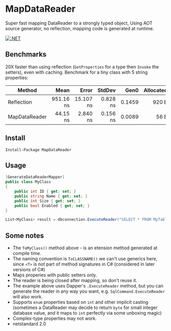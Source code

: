 # MapDataReader
Super fast mapping DataReader to a strongly typed object, Using AOT source generator, no reflection, mapping code is generated at runtime.

[![.NET](https://github.com/jitbit/MapDataReader/actions/workflows/dotnet.yml/badge.svg)](https://github.com/jitbit/MapDataReader/actions/workflows/dotnet.yml)

## Benchmarks

20X faster than using reflection (`GetProperties` for a type then `Invoke` the setters), even with caching. Benchmark for a tiny class with 5 string properties:

| Method         |      Mean |     Error |   StdDev |   Gen0 | Allocated |
|--------------- |----------:|----------:|---------:|-------:|----------:|
|  Reflection    | 951.16 ns | 15.107 ns | 0.828 ns | 0.1459 |     920 B |
|  MapDataReader |  44.15 ns |  2.840 ns | 0.156 ns | 0.0089 |      56 B |

## Install

```
Install-Package MapDataReader
```

## Usage

```csharp
[GenerateDataReaderMapper]
public class MyClass
{
	public int ID { get; set; }
	public string Name { get; set; }
	public int Size { get; set; }
	public bool Enabled { get; set; }
}

List<MyClass> result = dbconnection.ExecuteReader("SELECT * FROM MyTable").ToMyClass();
```

## Some notes

* The `ToMyClass()` method above - is an etension method generated at compile time.
* The naming convention is `ToCLASSNAME()` we can't use generics here, since `<T>` is not part of method signatures in C# (considered in later versions of C#)
* Maps properies with public setters only.
* The reader is being closed after mapping, so don't reuse it.
* The example above uses Dapper's `.ExecuteReader` method, but you can generate the reader in any way you want, e.g. `SqlCommand.ExecuteReader` will also work.
* Supports `enum` properties based on `int` and other implicit casting (sometimes a DataReader may decide to return `byte` for small integer database value, and it maps to `int` perfectly via some unboxing magic)
* Complex-type properties may not work.
* netstandard 2.0
